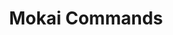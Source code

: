 ---
created: '2025-09-16T15:05:15.643470'
modified: '2025-09-19T21:15:49.142497'
ship_factor: 5
subtype: shortcuts
tags: []
title: Mokai Commands
type: general
version: 1
---